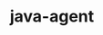 ---
title: java-agent
registryType: instrumentation
tags:
  - opentracing
  - Java
repo: https://github.com/opentracing-contrib/java-agent
license: Apache License 2.0
description: Agent-based OpenTracing instrumentation in Java
authors: OpenTracing Contributors
---